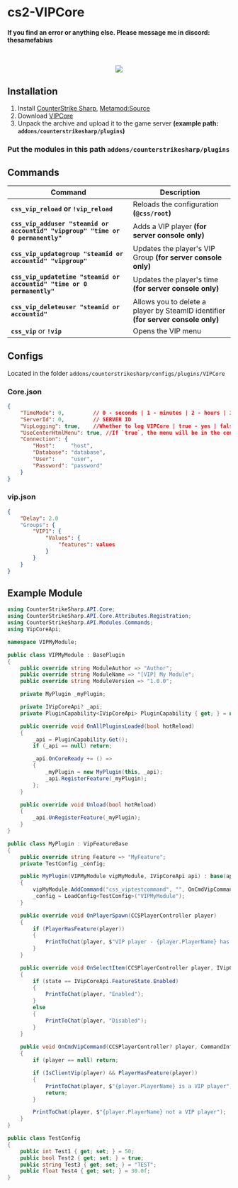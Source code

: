 # cs2-VIPCore

#### If you find an error or anything else. Please message me in discord: thesamefabius

<br>
<p align="center">
<a href="https://www.buymeacoffee.com/thesamefabius"><img src="https://img.buymeacoffee.com/button-api/?text=Support my work&emoji=🐱&slug=thesamefabius&button_colour=febee6&font_colour=000000&font_family=Inter&outline_colour=000000&coffee_colour=FFDD00" /></a>
</p>

## Installation
1. Install [CounterStrike Sharp](https://github.com/roflmuffin/CounterStrikeSharp), [Metamod:Source](https://www.sourcemm.net/downloads.php/?branch=master)
3. Download [VIPCore](https://github.com/partiusfabaa/cs2-VIPCore/releases)
4. Unpack the archive and upload it to the game server **(example path: `addons/counterstrikesharp/plugins`)**

### Put the modules in this path `addons/counterstrikesharp/plugins`

## Commands 

| **Command**                             | **Description**                                               |
|-------------------------------------|-----------------------------------------------------------|
| **`css_vip_reload` or `!vip_reload`**    | Reloads the configuration **(`@css/root`)** |
| **`css_vip_adduser "steamid or accountid" "vipgroup" "time or 0 permanently"`** | Adds a VIP player **(for server console only)** |
| **`css_vip_updategroup "steamid or accountid" "vipgroup"`** | Updates the player's VIP Group **(for server console only)** |
| **`css_vip_updatetime "steamid or accountid" "time or 0 permanently"`** | Updates the player's time **(for server console only)** |
| **`css_vip_deleteuser "steamid or accountid"`** | Allows you to delete a player by SteamID identifier **(for server console only)** |
| **`css_vip`** or **`!vip`** | Opens the VIP menu |

## Configs
Located in the folder `addons/counterstrikesharp/configs/plugins/VIPCore`

### Core.json
```json
{
	"TimeMode": 0,		   // 0 - seconds | 1 - minutes | 2 - hours | 3 - days)
	"ServerId": 0,		   // SERVER ID
	"VipLogging": true,	   //Whether to log VIPCore | true - yes | false - no
	"UseCenterHtmlMenu": true, //If `true`, the menu will be in the center, if `false`, it will be in the chat. Note that if you have another plugin that uses `CenterHtml`, server crashes may occur
	"Connection": {
		"Host": 	"host",
		"Database": "database",
		"User": 	"user",
		"Password": "password"
	}
}
```
### vip.json
```json
{
	"Delay": 2.0
	"Groups": {
		"VIP1": {
			"Values": {
				"features": values
			}
		}
	}
}
```

## Example Module
```csharp
using CounterStrikeSharp.API.Core;
using CounterStrikeSharp.API.Core.Attributes.Registration;
using CounterStrikeSharp.API.Modules.Commands;
using VipCoreApi;

namespace VIPMyModule;

public class VIPMyModule : BasePlugin
{
    public override string ModuleAuthor => "Author";
    public override string ModuleName => "[VIP] My Module";
    public override string ModuleVersion => "1.0.0";

    private MyPlugin _myPlugin;

    private IVipCoreApi? _api;
    private PluginCapability<IVipCoreApi> PluginCapability { get; } = new("vipcore:core");

    public override void OnAllPluginsLoaded(bool hotReload)
    {
        _api = PluginCapability.Get();
        if (_api == null) return;

        _api.OnCoreReady += () =>
        {
            _myPlugin = new MyPlugin(this, _api);
            _api.RegisterFeature(_myPlugin);
        };
    }

    public override void Unload(bool hotReload)
    {
        _api.UnRegisterFeature(_myPlugin);
    }
}

public class MyPlugin : VipFeatureBase
{
    public override string Feature => "MyFeature";
    private TestConfig _config;

    public MyPlugin(VIPMyModule vipMyModule, IVipCoreApi api) : base(api)
    {
        vipMyModule.AddCommand("css_viptestcommand", "", OnCmdVipCommand);
        _config = LoadConfig<TestConfig>("VIPMyModule");
    }

    public override void OnPlayerSpawn(CCSPlayerController player)
    {
        if (PlayerHasFeature(player))
        {
            PrintToChat(player, $"VIP player - {player.PlayerName} has spawned");
        }
    }

    public override void OnSelectItem(CCSPlayerController player, IVipCoreApi.FeatureState state)
    {
        if (state == IVipCoreApi.FeatureState.Enabled)
        {
            PrintToChat(player, "Enabled");
        }
        else
        {
            PrintToChat(player, "Disabled");
        }
    }
    
    public void OnCmdVipCommand(CCSPlayerController? player, CommandInfo info)
    {
        if (player == null) return;

        if (IsClientVip(player) && PlayerHasFeature(player))
        {
            PrintToChat(player, $"{player.PlayerName} is a VIP player");
            return;
        }

        PrintToChat(player, $"{player.PlayerName} not a VIP player");
    }
}

public class TestConfig
{
    public int Test1 { get; set; } = 50;
    public bool Test2 { get; set; } = true;
    public string Test3 { get; set; } = "TEST";
    public float Test4 { get; set; } = 30.0f;
}
```
